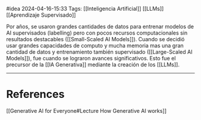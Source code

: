 #idea
2024-04-16-15:33
Tags:  [[Inteligencia Artificial]] [[LLMs]] [[Aprendizaje Supervisado]]

Por años, se usaron grandes cantidades de datos para entrenar modelos de AI supervisados (labelling) pero con pocos recursos computacionales sin resultados destacables ([[Small-Scaled AI Models]]). Cuando se decidió usar grandes capacidades de computo y mucha memoria mas una gran cantidad de datos y entrenamiento también supervisado ([[Large-Scaled AI Models]]), fue cuando se lograron avances significativos. Esto fue el precursor de la [[IA Generativa]] mediante la creación de los [[LLMs]].

---
# References

[[Generative AI for Everyone#Lecture How Generative AI works]]
